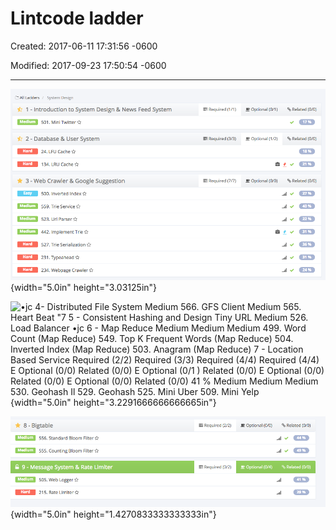 # Lintcode ladder

Created: 2017-06-11 17:31:56 -0600

Modified: 2017-09-23 17:50:54 -0600

---

![B All Ladders / System Design 1 - Introduction to System Design & News Feed System Medium 501 . Mini Twitter 2 - Database & User System 24. LFU Cache 134. LRU Cache •jc 3 - Web Crawler & Google Suggestion Required (1/1) Required (3/3) Required (7/7) E Optional (0/1) E Optional (1/2) Related (0/0) Related (0/0) E Optional (0/0) Related (0/0) Medium Medium Medium 500. Inverted Index 559. Trie Service 523. Url Parser 442. Implement Trie 527. Trie Serialization 231 . Typeahead 234. Webpage Crawler ](../media/Question-Lintcode-ladder-image1.png){width="5.0in" height="3.03125in"}



![•jc 4- Distributed File System Medium 566. GFS Client Medium 565. Heart Beat "7 5 - Consistent Hashing and Design Tiny URL Medium 526. Load Balancer •jc 6 - Map Reduce Medium Medium Medium 499. Word Count (Map Reduce) 549. Top K Frequent Words (Map Reduce) 504. Inverted Index (Map Reduce) 503. Anagram (Map Reduce) 7 - Location Based Service Required (2/2) Required (3/3) Required (4/4) Required (4/4) E Optional (0/0) Related (0/0) E Optional (0/1 ) Related (0/0) E Optional (0/0) Related (0/0) E Optional (0/0) Related (0/0) 41 % Medium Medium Medium 530. Geohash Il 529. Geohash 525. Mini Uber 509. Mini Yelp ](../media/Question-Lintcode-ladder-image2.png){width="5.0in" height="3.2291666666666665in"}



![•jc 8- Bigtable Medium 556. Standard Bloom Filter O Medium 555. Counting Bloom Filter G 9 - Message System & Rate Limiter Medium 505. Web Logger 215. Rate Limiter Required (2/2) Required (0/2) E Optional (0/0) Related (0/0) Optional (0/4) Related (0/0) 41 % ](../media/Question-Lintcode-ladder-image3.png){width="5.0in" height="1.4270833333333333in"}





